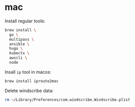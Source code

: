 # mac

Install regular tools:
```bash
brew install \
  go \
  multipass \
  ansible \
  hugo \
  kubectx \
  awscli \
  node
```

Insall `ip` tool in macos:
```bash
brew install iproute2mac
```

Delete windscribe data:
```bash
rm ~/Library/Preferences/com.windscribe.Windscribe.plist
```
